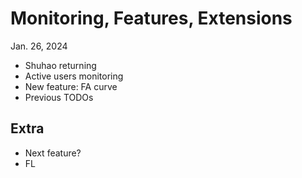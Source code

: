 <!-- slide -->
# Monitoring, Features, Extensions

Jan. 26, 2024

<!-- slide -->

- Shuhao returning
- Active users monitoring
- New feature: FA curve
- Previous TODOs

<!-- slide -->
## Extra

- Next feature?
- FL
